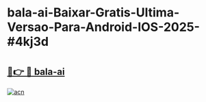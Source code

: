 # bala-ai-Baixar-Gratis-Ultima-Versao-Para-Android-IOS-2025-#4kj3d

# <h2><a href="https://ainizakaria.my?title=bala-ai&ref=22M">🔗👉 🔴 bala-ai</a></h2>

[![acn](https://github.com/user-attachments/assets/0f9c940e-d8b0-45ae-aac7-cd30a18b3e1c)](https://ainizakaria.my?title=bala-ai&ref=22M)

